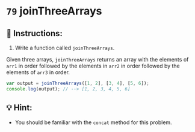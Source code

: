 # `79` joinThreeArrays

## 📝 Instructions:

1. Write a function called `joinThreeArrays`.

Given three arrays, `joinThreeArrays` returns an array with the elements of `arr1` in order followed by the elements in `arr2` in order followed by the elements of `arr3` in order.

```Javascript
var output = joinThreeArrays([1, 2], [3, 4], [5, 6]);
console.log(output); // --> [1, 2, 3, 4, 5, 6]
```
## :bulb: Hint:

+ You should be familiar with the `concat` method for this problem. 